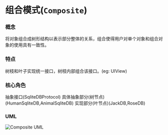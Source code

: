 # 组合模式(`Composite`)

### 概念
将对象组合成树形结构以表示部分整体的关系，组合使得用户对单个对象和组合对象的使用具有一致性。

### 特点
树枝和叶子实现统一接口，树枝内部组合该接口。(eg: UIView)

### 核心角色
抽象接口(SqliteDBProtocol)
具体抽象部分(树节点)(HumanSqliteDB,AnimalSqliteDB)
实现部分(叶节点)(JackDB,RoseDB)

### UML
![Composite UML](https://upload-images.jianshu.io/upload_images/1893416-dd9dc7573d17bafa.png?imageMogr2/auto-orient/strip%7CimageView2/2/w/1240)
